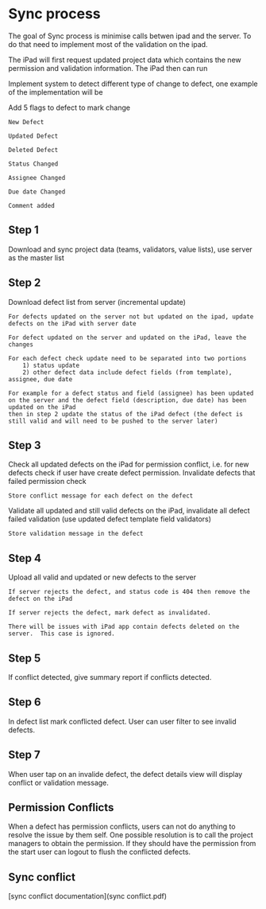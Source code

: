 Sync process
============

The goal of Sync process is minimise calls betwen ipad and the server.  To do that need to implement most of the validation
on the ipad.  

The iPad will first request updated project data which contains the new permission and validation information.  The iPad then
can run 


Implement system to detect different type of change to defect, one example of the implementation will be

Add 5 flags to defect to mark change 

    New Defect

    Updated Defect
    
    Deleted Defect

    Status Changed

    Assignee Changed

    Due date Changed

    Comment added

Step 1
------

Download and sync project data (teams, validators, value lists), use server as the master list

Step 2 
------
Download defect list from server (incremental update)

    For defects updated on the server not but updated on the ipad, update defects on the iPad with server date

    For defect updated on the server and updated on the iPad, leave the changes

    For each defect check update need to be separated into two portions
        1) status update
        2) other defect data include defect fields (from template), assignee, due date

    For example for a defect status and field (assignee) has been updated on the server and the defect field (description, due date) has been updated on the iPad
    then in step 2 update the status of the iPad defect (the defect is still valid and will need to be pushed to the server later)

Step 3
------

Check all updated defects on the iPad for permission conflict, i.e. for new defects check if user have create defect permission.
Invalidate defects that failed permission check

    Store conflict message for each defect on the defect

Validate all updated and still valid defects on the iPad, invalidate all defect failed validation (use updated defect template field validators)

    Store validation message in the defect

Step 4
------
Upload all valid and updated or new defects to the server

    If server rejects the defect, and status code is 404 then remove the defect on the iPad

    If server rejects the defect, mark defect as invalidated.  

    There will be issues with iPad app contain defects deleted on the server.  This case is ignored.

Step 5
------
If conflict detected, give summary report if conflicts detected.

Step 6
------
In defect list mark conflicted defect.  User can user filter to see invalid defects.

Step 7 
------
When user tap on an invalide defect, the defect details view will display conflict or validation message.

Permission Conflicts
--------------------
When a defect has permission conflicts, users can not do anything to resolve the issue by them self.
One possible resolution is to call the project managers to obtain the permission.  If they should have the permission from the start
user can logout to flush the conflicted defects.

Sync conflict
-------------
[sync conflict documentation](sync conflict.pdf)
